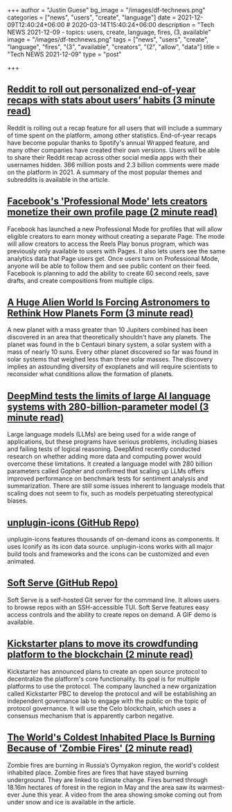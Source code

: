 +++
author = "Justin Guese"
bg_image = "/images/df-technews.png"
categories = ["news", "users", "create", "language"]
date = 2021-12-09T12:40:24+06:00 # 2020-03-14T15:40:24+06:00
description = "Tech NEWS 2021-12-09 - topics: users, create, language, fires, (3, available"
image = "/images/df-technews.png"
tags = ["news", "users", "create", "language", "fires", "(3", "available", "creators", "(2", "allow", "data"]
title = "Tech NEWS 2021-12-09"
type = "post"

+++

## [Reddit to roll out personalized end-of-year recaps with stats about users’ habits (3 minute read)](https://techcrunch.com/2021/12/08/reddit-rolls-out-personalized-end-of-year-recaps-with-stats-about-users-habits/)

Reddit is rolling out a recap feature for all users that will include a summary of time spent on the platform, among other statistics. End-of-year recaps have become popular thanks to Spotify's annual Wrapped feature, and many other companies have created their own versions. Users will be able to share their Reddit recap across other social media apps with their usernames hidden. 366 million posts and 2.3 billion comments were made on the platform in 2021. A summary of the most popular themes and subreddits is available in the article.

## [Facebook's 'Professional Mode' lets creators monetize their own profile page (2 minute read)](https://www.engadget.com/facebook-introduces-a-new-professional-mode-for-creators-140006876.html)

Facebook has launched a new Professional Mode for profiles that will allow eligible creators to earn money without creating a separate Page. The mode will allow creators to access the Reels Play bonus program, which was previously only available to users with Pages. It also lets users see the same analytics data that Page users get. Once users turn on Professional Mode, anyone will be able to follow them and see public content on their feed. Facebook is planning to add the ability to create 60 second reels, save drafts, and create compositions from multiple clips.

## [A Huge Alien World Is Forcing Astronomers to Rethink How Planets Form (3 minute read)](https://interestingengineering.com/a-huge-alien-world-is-forcing-astronomers-to-rethink-how-planets-form)

A new planet with a mass greater than 10 Jupiters combined has been discovered in an area that theoretically shouldn't have any planets. The planet was found in the b Centauri binary system, a solar system with a mass of nearly 10 suns. Every other planet discovered so far was found in solar systems that weighed less than three solar masses. The discovery implies an astounding diversity of exoplanets and will require scientists to reconsider what conditions allow the formation of planets.

## [DeepMind tests the limits of large AI language systems with 280-billion-parameter model (3 minute read)](https://www.theverge.com/2021/12/8/22822199/large-language-models-ai-deepmind-scaling-gopher)

Large language models (LLMs) are being used for a wide range of applications, but these programs have serious problems, including biases and failing tests of logical reasoning. DeepMind recently conducted research on whether adding more data and computing power would overcome these limitations. It created a language model with 280 billion parameters called Gopher and confirmed that scaling up LLMs offers improved performance on benchmark tests for sentiment analysis and summarization. There are still some issues inherent to language models that scaling does not seem to fix, such as models perpetuating stereotypical biases.

## [unplugin-icons (GitHub Repo)](https://github.com/antfu/unplugin-icons?ref=reactjsexample.com)

unplugin-icons features thousands of on-demand icons as components. It uses Iconify as its icon data source. unplugin-icons works with all major build tools and frameworks and the icons can be customized and even animated.

## [Soft Serve (GitHub Repo)](https://github.com/charmbracelet/soft-serve)

Soft Serve is a self-hosted Git server for the command line. It allows users to browse repos with an SSH-accessible TUI. Soft Serve features easy access controls and the ability to create repos on demand. A GIF demo is available.

## [Kickstarter plans to move its crowdfunding platform to the blockchain (2 minute read)](https://techcrunch.com/2021/12/08/kickstarter-plans-to-move-its-crowdfunding-platform-to-the-blockchain/)

Kickstarter has announced plans to create an open source protocol to decentralize the platform's core functionality. Its goal is for multiple platforms to use the protocol. The company launched a new organization called Kickstarter PBC to develop the protocol and will be establishing an independent governance lab to engage with the public on the topic of protocol governance. It will use the Celo blockchain, which uses a consensus mechanism that is apparently carbon negative.

## [The World's Coldest Inhabited Place Is Burning Because of 'Zombie Fires' (2 minute read)](https://www.vice.com/en/article/n7nz7d/the-worlds-coldest-inhabited-place-is-burning-because-of-zombie-fires)

Zombie fires are burning in Russia’s Oymyakon region, the world's coldest inhabited place. Zombie fires are fires that have stayed burning underground. They are linked to climate change. Fires burned through 18.16m hectares of forest in the region in May and the area saw its warmest-ever June this year. A video from the area showing smoke coming out from under snow and ice is available in the article.

